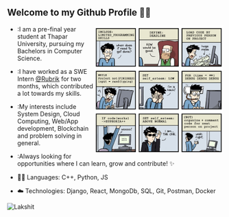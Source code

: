 
<h2> Welcome to my Github Profile 👋👋 </h2>

<img align='right' src="https://raw.githubusercontent.com/LakshitF/LakshitF/master/life.jpg" width="300" height="300">

- :I am a pre-final year student at Thapar University, pursuing my Bachelors in Computer Science.<br>
- :I have worked as a SWE Intern [@Rubrik](http://www.rubrik.com) for two months, which contributed a lot towards my skills.<br>

- :My interests include System Design, Cloud Computing, Web/App development, Blockchain and problem solving in general.<br>
- :Always looking for opportunities where I can learn, grow and contribute! :sparkles: <br>

- :man_technologist: Languages: C++, Python, JS
- :cloud: Technologies: Django, React, MongoDb, SQL, Git, Postman, Docker 

<a href="https://www.linkedin.com/in/lakshit-farswan/">
  <img align="left" alt="Lakshit" src="https://img.icons8.com/bubbles/50/000000/linkedin.png"/>
</a>


